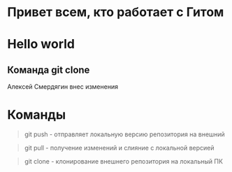 # Привет всем, кто работает с Гитом
# Hello world
## Команда git clone

Алексей Смердягин внес изменения

# Команды
>git push - отправляет локальную версию репозитория на внешний

>git pull - получение изменений и слияние с локальной версией

>git clone - клонирование внешнего репозитория на  локальный ПК